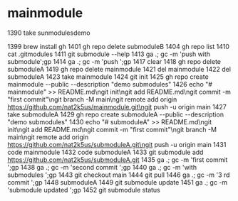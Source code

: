 # mainmodule


 1390  take sunmodulesdemo

 1399  brew install gh
 1401  gh repo delete submoduleB
 1404  gh repo list
 1410  cat .gitmodules
 1411  git submodule --help
 1413  ga .; gc -m 'push with submodule';gp
 1414  ga .; gc -m 'push ';gp
 1417  clear
 1418  gh repo delete submoduleA
 1419  gh repo delete mainmodule
 1421  del mainmodule
 1422  del submoduleA
 1423  take mainmodule
 1424  git init
 1425  gh repo create mainmodule  --public --description "demo submodules"
 1426  echo "# mainmodule" >> README.md\ngit init\ngit add README.md\ngit commit -m "first commit"\ngit branch -M main\ngit remote add origin https://github.com/nat2k5us/mainmodule.git\ngit push -u origin main
 1427  take submoduleA
 1429  gh repo create submoduleA  --public --description "demo submodules"
 1430  echo "# submoduleA" >> README.md\ngit init\ngit add README.md\ngit commit -m "first commit"\ngit branch -M main\ngit remote add origin https://github.com/nat2k5us/submoduleA.git\ngit push -u origin main
 1431  code mainmodule
 1432  code submoduleA
 1433  git submodule add https://github.com/nat2k5us/submoduleA.git
 1435  ga .; gc -m 'first commit ';gp
 1438  ga .; gc -m 'second commit ';gp
 1440  ga .; gc -m 'with submodules ';gp
 1443  git checkout main
 1444  git pull
 1446  ga .; gc -m '3 rd  commit ';gp
 1448  submoduleA
 1449  git submodule update
 1451  ga .; gc -m 'submodule updated ';gp
 1452  git submodule status
